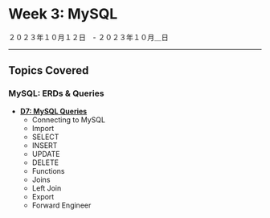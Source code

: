 # Week 3: MySQL

２０２３年１０月１２日　- ２０２３年１０月＿日

---

## Topics Covered

### **MySQL: ERDs & Queries**

- **[D7: MySQL Queries](#)**
    - Connecting to MySQL
    - Import
    - SELECT
    - INSERT
    - UPDATE
    - DELETE
    - Functions
    - Joins
    - Left Join
    - Export
    - Forward Engineer